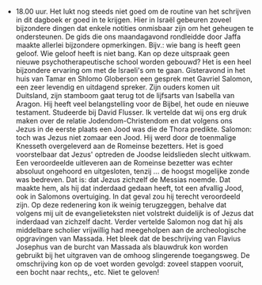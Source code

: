 - 18.00 uur. Het lukt nog steeds niet goed om de routine van het schrijven in dit dagboek er goed in te krijgen. Hier in Israël gebeuren zoveel bijzondere dingen dat enkele notities onmisbaar zijn om het geheugen te ondersteunen. De gids die ons maandagavond rondleidde door Jaffa maakte allerlei bijzondere opmerkingen. Bijv.: wie bang is heeft geen geloof. Wie geloof heeft is niet bang. Kan op deze uitspraak geen nieuwe psychotherapeutische school worden gebouwd? Het is een heel bijzondere ervaring om met de Israeli's om te gaan. Gisteravond in het huis van Tamar en Shlomo Globerson een gesprek met Gavriel Salomon, een zeer levendig en uitdagend spreker. Zijn ouders komen uit Duitsland, zijn stamboom gaat terug tot de lijfsarts van Isabella van Aragon. Hij heeft veel belangstelling voor de Bijbel, het oude en nieuwe testament. Studeerde bij David Flusser. Ik vertelde dat wij ons erg druk maken over de relatie Jodendom-Christendom en dat volgens ons Jezus in de eerste plaats een Jood was die de Thora predikte. Salomon: toch was Jezus niet zomaar een Jood. Hij werd door de toenmalige Knesseth overgeleverd aan de Romeinse bezetters. Het is goed voorstelbaar dat Jezus'  optreden de Joodse leidslieden slecht uitkwam. Een veroordeelde uitleveren aan de Romeinse bezetter was echter absoluut ongehoord en uitgesloten, tenzij ... de hoogst mogelijke zonde was bedreven. Dat is: dat Jezus zichzelf de Messias noemde. Dat maakte hem, als hij dat inderdaad gedaan heeft, tot een afvallig Jood, ook in Salomons overtuiging. In dat geval zou hij terecht veroordeeld zijn. Op deze redenering kon ik weinig terugzeggen, behalve dat volgens mij uit de evangelieteksten niet volstrekt duidelijk is of Jezus dat inderdaad van zichzelf dacht. Verder vertelde Salomon nog dat hij als middelbare scholier vrijwillig had meegeholpen aan de archeologische opgravingen van Massada. Het bleek dat de beschrijving van Flavius Josephus van de burcht van Massada als blauwdruk kon worden gebruikt bij het uitgraven van de omhoog slingerende toegangsweg. De omschrijving kon op de voet worden gevolgd: zoveel stappen vooruit, een bocht naar rechts,, etc. Niet te geloven!